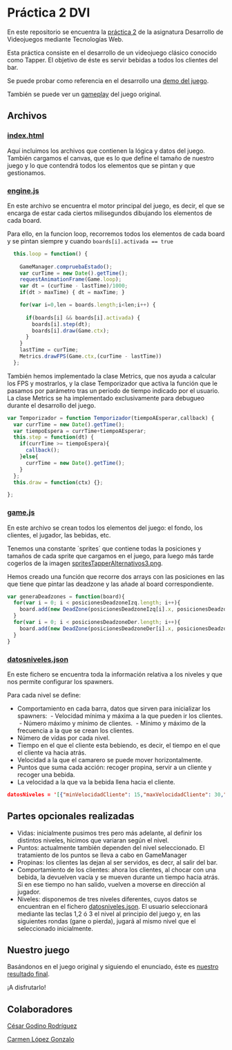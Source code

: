 # Práctica 2 DVI

En este repositorio se encuentra la [práctica 2](https://github.com/calope03/Practica2DVI/blob/master/practica2.pdf) de la asignatura Desarrollo de Videojuegos mediante Tecnologías Web.

Esta práctica consiste en el desarrollo de un videojuego clásico conocido como Tapper. El objetivo de éste es servir bebidas a todos los clientes del bar.

Se puede probar como referencia en el desarrollo una [demo del juego](http://obiot.github.io/miniTapper/). 

También se puede ver un [gameplay](https://www.youtube.com/watch?v=u17mTefrodo) del juego original.

## Archivos

### [index.html](https://github.com/calope03/Practica2DVI/blob/master/index.html)

Aquí incluimos los archivos que contienen la lógica y datos del juego. También cargamos el canvas, que es lo que define el tamaño de nuestro juego y lo que contendrá todos los elementos que se pintan y que gestionamos.

### [engine.js](https://github.com/calope03/Practica2DVI/blob/master/src/engine.js)

En este archivo se encuentra el motor principal del juego, es decir, el que se encarga de estar cada ciertos milisegundos dibujando los elementos de cada board.

Para ello, en la funcion loop, recorremos todos los elementos de cada board y se pintan siempre y cuando `boards[i].activada == true`

```js
  this.loop = function() {
    
    GameManager.compruebaEstado();
    var curTime = new Date().getTime();
    requestAnimationFrame(Game.loop);
    var dt = (curTime - lastTime)/1000;
    if(dt > maxTime) { dt = maxTime; }

    for(var i=0,len = boards.length;i<len;i++) {
      
      if(boards[i] && boards[i].activada) { 
        boards[i].step(dt);
        boards[i].draw(Game.ctx);
      }
    }
    lastTime = curTime;
    Metrics.drawFPS(Game.ctx,(curTime - lastTime))
  };
```

También hemos implementado la clase Metrics, que nos ayuda a calcular los FPS y mostrarlos, y la clase Temporizador que activa la función que le pasamos por parámetro tras un periodo de tiempo indicado por el usuario. La clase Metrics se ha implementado exclusivamente para debugueo durante el desarrollo del juego.

```js
var Temporizador = function Temporizador(tiempoAEsperar,callback) {
  var currTime = new Date().getTime();
  var tiempoEspera = currTime+tiempoAEsperar;
  this.step = function(dt) {
    if(currTime >= tiempoEspera){
      callback();
    }else{
      currTime = new Date().getTime();
    }
  }; 
  this.draw = function(ctx) {};

};
```

### [game.js](https://github.com/calope03/Practica2DVI/blob/master/src/game.js)

En este archivo se crean todos los elementos del juego: el fondo, los clientes, el jugador, las bebidas, etc.

Tenemos una constante ´sprites´ que contiene todas la posiciones y tamaños de cada sprite que cargamos en el juego, para luego más tarde cogerlos de la imagen [spritesTapperAlternativos3.png](https://github.com/calope03/Practica2DVI/blob/master/img/spritesTapperAlternativos3.png).

Hemos creado una función que recorre dos arrays con las posiciones en las que tiene que pintar las deadzone y las añade al board correspondiente.

```js
var generaDeadzones = function(board){
  for(var i = 0; i < posicionesDeadzoneIzq.length; i++){
    board.add(new DeadZone(posicionesDeadzoneIzq[i].x, posicionesDeadzoneIzq[i].y));
  }
  for(var i = 0; i < posicionesDeadzoneDer.length; i++){
    board.add(new DeadZone(posicionesDeadzoneDer[i].x, posicionesDeadzoneDer[i].y));
  }
}
```

### [datosniveles.json](https://github.com/calope03/Practica2DVI/blob/master/src/datosniveles.json)

En este fichero se encuentra toda la información relativa a los niveles y que nos permite configurar los spawners.

Para cada nivel se define:

- Comportamiento en cada barra, datos que sirven para inicializar los spawners: 
  - Velocidad mínima y máxima a la que pueden ir los clientes.
  - Número máximo y mínimo de clientes.
  - Mínimo y máximo de la frecuencia a la que se crean los clientes.
- Número de vidas por cada nivel.
- Tiempo en el que el cliente esta bebiendo, es decir, el tiempo en el que el cliente va hacia atrás.
- Velocidad a la que el camarero se puede mover horizontalmente.
- Puntos que suma cada acción: recoger propina, servir a un cliente y recoger una bebida.
- La velocidad a la que va la bebida llena hacia el cliente.
  
```json
datosNiveles = '[{"minVelocidadCliente": 15,"maxVelocidadCliente": 30,"minClientesBarra": 1,"maxClientesBarra": 2,"minRetardo": 1,"maxRetardo": 5,"minFrecuenciaCreacion": 1,"maxFrecuenciaCreacion": 5,"vidas": 2,"milisegundosClienteBebiendo": 3000,"velocidadLateralCamarero": 10,"puntuacionBebidaVacia": 50,"puntuacionPropina": 1500,"puntuacionClienteServido": 50,"velocidadCrearBebida": 250}, ...]';
```
## Partes opcionales realizadas

- Vidas: inicialmente pusimos tres pero más adelante, al definir los distintos niveles, hicimos que variaran según el nivel.
- Puntos: actualmente también dependen del nivel seleccionado. El tratamiento de los puntos se lleva a cabo en GameManager
- Propinas: los clientes las dejan al ser servidos, es decr, al salir del bar.
- Comportamiento de los clientes: ahora los clientes, al chocar con una bebida, la devuelven vacía y se mueven durante un tiempo hacia atrás. Si en ese tiempo no han salido, vuelven a moverse en dirección al jugador.
- Niveles: disponemos de tres niveles diferentes, cuyos datos se encuentran en el fichero [datosniveles.json](https://github.com/calope03/Practica2DVI/blob/master/src/datosniveles.json). El usuario seleccionará mediante las teclas 1,2 ó 3 el nivel al principio del juego y, en las siguientes rondas (gane o pierda), jugará al mismo nivel que el seleccionado inicialmente.

## Nuestro juego

Basándonos en el juego original y siguiendo el enunciado, éste es [nuestro resultado final](https://calope03.github.io/Practica2DVI/).

¡A disfrutarlo!

## Colaboradores

[César Godino Rodríguez](https://github.com/cloudgrey)

[Carmen López Gonzalo](https://github.com/calope03)
